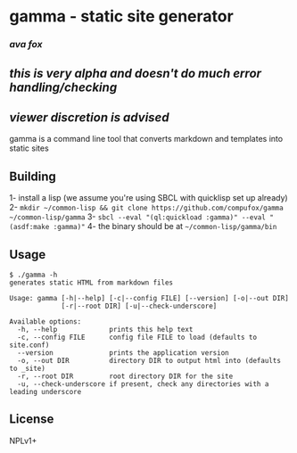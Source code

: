 # gamma - static site generator
### _ava fox_

## ***this is very alpha and doesn't do much error handling/checking***
## ***viewer discretion is advised***

gamma is a command line tool that converts markdown and templates into static sites 

## Building 

1- install a lisp (we assume you're using SBCL with quicklisp set up already)
2- `mkdir ~/common-lisp && git clone https://github.com/compufox/gamma ~/common-lisp/gamma`
3- `sbcl --eval "(ql:quickload :gamma)" --eval "(asdf:make :gamma)"` 
4- the binary should be at `~/common-lisp/gamma/bin`

## Usage

```
$ ./gamma -h
generates static HTML from markdown files

Usage: gamma [-h|--help] [-c|--config FILE] [--version] [-o|--out DIR]
             [-r|--root DIR] [-u|--check-underscore]

Available options:
  -h, --help             prints this help text
  -c, --config FILE      config file FILE to load (defaults to site.conf)
  --version              prints the application version
  -o, --out DIR          directory DIR to output html into (defaults to _site)
  -r, --root DIR         root directory DIR for the site
  -u, --check-underscore if present, check any directories with a leading underscore
```

## License

NPLv1+

